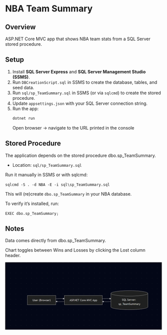 ﻿# NBA Team Summary

## Overview
ASP.NET Core MVC app that shows NBA team stats from a SQL Server stored procedure.

## Setup
1. Install **SQL Server Express** and **SQL Server Management Studio (SSMS)**.
2. Run `DBCreationScript.sql` in SSMS to create the database, tables, and seed data.
3. Run `sql/sp_TeamSummary.sql` in SSMS (or via `sqlcmd`) to create the stored procedure.
4. Update `appsettings.json` with your SQL Server connection string.
5. Run the app:
   ```bash
   dotnet run
   ```
   Open browser → navigate to the URL printed in the console

## Stored Procedure

The application depends on the stored procedure dbo.sp_TeamSummary.

- Location: `sql/sp_TeamSummary.sql`

Run it manually in SSMS or with sqlcmd:

`sqlcmd -S . -d NBA -E -i sql\sp_TeamSummary.sql`


This will (re)create `dbo.sp_TeamSummary` in your NBA database.

To verify it’s installed, run:

`EXEC dbo.sp_TeamSummary;`

## Notes

Data comes directly from dbo.sp_TeamSummary.

Chart toggles between Wins and Losses by clicking the Lost column header.


![Flowchart](./image.png)